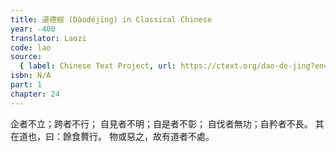 ```yaml
---
title: 道德經 (Dàodéjīng) in Classical Chinese
year: -400
translator: Laozi
code: lao
source:
  { label: Chinese Text Project, url: https://ctext.org/dao-de-jing?en=off }
isbn: N/A
part: 1
chapter: 24
---
```


企者不立；跨者不行；
自見者不明；自是者不彰；
自伐者無功；自矜者不長。
其在道也，曰：餘食贅行。
物或惡之，故有道者不處。
